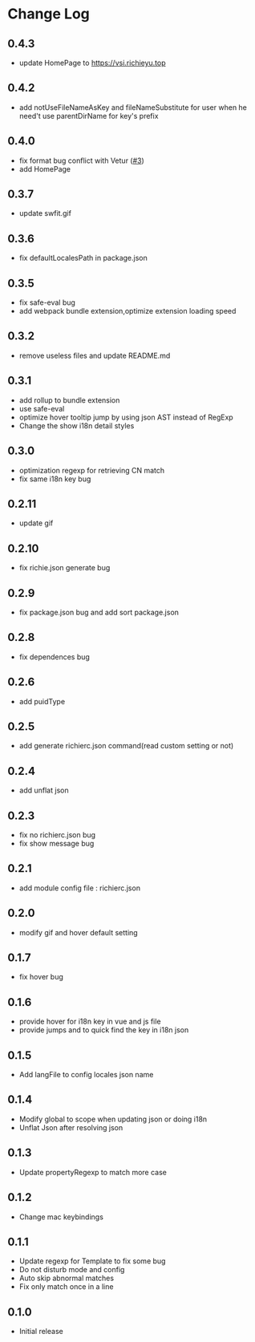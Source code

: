# Change Log

## 0.4.3
- update HomePage to https://vsi.richieyu.top
## 0.4.2
- add notUseFileNameAsKey and fileNameSubstitute for user when he need't use parentDirName for key's prefix

## 0.4.0
- fix format bug conflict with Vetur ([#3](https://github.com/RichieChoo/vue-swift-i18n/issues/3))
- add HomePage

## 0.3.7
- update swfit.gif

## 0.3.6
- fix defaultLocalesPath in package.json

## 0.3.5
- fix safe-eval bug
- add webpack bundle extension,optimize extension loading speed

## 0.3.2
- remove useless files and update README.md

## 0.3.1
- add rollup to bundle extension
- use safe-eval
- optimize hover tooltip jump by using json AST instead of RegExp
- Change the show i18n detail styles

## 0.3.0
- optimization regexp for retrieving CN match
- fix same i18n key bug

## 0.2.11
- update gif

## 0.2.10
-  fix richie.json generate bug

## 0.2.9
-  fix package.json bug and add  sort package.json

## 0.2.8
- fix dependences bug

## 0.2.6
- add puidType

## 0.2.5
- add generate richierc.json command(read custom setting or not)

## 0.2.4
- add unflat json

## 0.2.3
- fix no richierc.json bug
- fix show message bug

## 0.2.1
- add module config file : richierc.json

## 0.2.0
- modify gif and hover default setting

## 0.1.7
- fix hover bug

## 0.1.6
- provide hover for i18n key in vue and js file
- provide jumps and to quick find the key in i18n json

## 0.1.5
- Add langFile to config locales json name

## 0.1.4
- Modify global to scope when updating json or doing i18n
- Unflat Json after resolving json

## 0.1.3
- Update propertyRegexp to match more case


## 0.1.2
- Change mac keybindings

## 0.1.1
- Update regexp for Template to fix some bug
- Do not disturb mode and config
- Auto skip abnormal matches
- Fix only match once in a line

## 0.1.0
- Initial release
